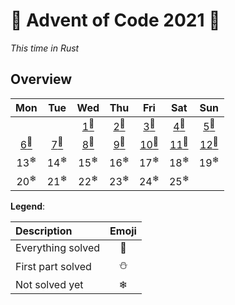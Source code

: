 # 🎄 Advent of Code 2021 🎄

*This time in Rust*
## Overview
|                Mon                 |                Tue                 |                Wed                 |                Thu                 |                 Fri                 |                 Sat                 |                 Sun                 |
| :--------------------------------: | :--------------------------------: | :--------------------------------: | :--------------------------------: | :---------------------------------: | :---------------------------------: | :---------------------------------: |
|                                    |                                    | [1<sup>🌟</sup>](src/days/day01.rs) | [2<sup>🌟</sup>](src/days/day02.rs) | [3<sup>🌟</sup>](src/days/day03.rs)  | [4<sup>🌟</sup>](src/days/day04.rs)  | [5<sup>🌟</sup>](src/days/day05.rs)  |
| [6<sup>🌟</sup>](src/days/day06.rs) | [7<sup>🌟</sup>](src/days/day07.rs) | [8<sup>🌟</sup>](src/days/day08.rs) | [9<sup>🌟</sup>](src/days/day09.rs) | [10<sup>🌟</sup>](src/days/day10.rs) | [11<sup>🌟</sup>](src/days/day11.rs) | [12<sup>🌟</sup>](src/days/day12.rs) |
|           13<sup>❄</sup>           |           14<sup>❄</sup>           |           15<sup>❄</sup>           |           16<sup>❄</sup>           |           17<sup>❄</sup>            |           18<sup>❄</sup>            |           19<sup>❄</sup>            |
|           20<sup>❄</sup>           |           21<sup>❄</sup>           |           22<sup>❄</sup>           |           23<sup>❄</sup>           |           24<sup>❄</sup>            |           25<sup>❄</sup>            |                                     |

**Legend**:

| Description       | Emoji |
| :---------------- | :---: |
| Everything solved |   🌟   |
| First part solved |   ⛄   |
| Not solved yet    |   ❄   |